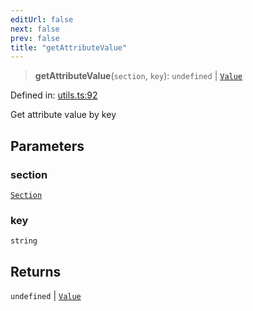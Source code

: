 ```yaml
---
editUrl: false
next: false
prev: false
title: "getAttributeValue"
---
```


> **getAttributeValue**(`section`, `key`): `undefined` \| [`Value`](/api/ast/type-aliases/value/)

Defined in: [utils.ts:92](https://github.com/rcs-agents/rcs-lang/blob/87d9b510946a70cf66b4d271e76c67f8499b8d1d/packages/ast/src/utils.ts#L92)

Get attribute value by key

## Parameters

### section

[`Section`](/api/ast/interfaces/section/)

### key

`string`

## Returns

`undefined` \| [`Value`](/api/ast/type-aliases/value/)
